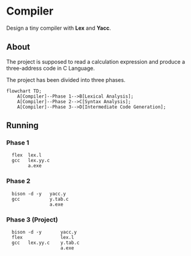 # Compiler
Design a tiny compiler with **Lex** and **Yacc**.


## About
The project is supposed to read a calculation expression and produce a three-address code in C Language.

The project has been divided into three phases.
```mermaid
flowchart TD;
    A[Compiler]--Phase 1-->B[Lexical Analysis];
    A[Compiler]--Phase 2-->C[Syntax Analysis];
    A[Compiler]--Phase 3-->D[Intermediate Code Generation];
```

## Running
### Phase 1
```
  flex  lex.l
  gcc   lex.yy.c
        a.exe
```        
### Phase 2
```
  bison -d -y   yacc.y
  gcc           y.tab.c
                a.exe
``` 
### Phase 3 (Project)
```
  bison -d -y       yacc.y
  flex              lex.l
  gcc   lex.yy.c    y.tab.c
                    a.exe
``` 
